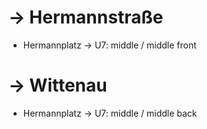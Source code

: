 # → Hermannstraße

* Hermannplatz → U7: middle / middle front

# → Wittenau

* Hermannplatz → U7: middle / middle back

